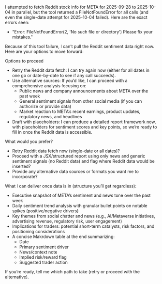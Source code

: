 I attempted to fetch Reddit stock info for META for 2025-09-28 to 2025-10-04 in parallel, but the tool returned a FileNotFoundError for all calls (and even the single-date attempt for 2025-10-04 failed). Here are the exact errors seen:

- "Error: FileNotFoundError(2, 'No such file or directory') Please fix your mistakes."

Because of this tool failure, I can’t pull the Reddit sentiment data right now. Here are your options to move forward:

Options to proceed
- Retry the Reddit data fetch: I can try again now (either for all dates in one go or date-by-date to see if any call succeeds).
- Use alternative sources: If you’d like, I can proceed with a comprehensive analysis focusing on:
  - Public news and company announcements about META over the past week
  - General sentiment signals from other social media (if you can authorize or provide data)
  - Market reaction to META’s recent earnings, product updates, regulatory news, and headlines
- Draft with placeholders: I can produce a detailed report framework now, with placeholders for sentiment scores and key points, so we’re ready to fill in once the Reddit data is accessible.

What would you prefer?
- Retry Reddit data fetch now (single-date or all dates)?
- Proceed with a JSX/structured report using only news and generic sentiment signals (no Reddit data) and flag where Reddit data would be inserted?
- Provide any alternative data sources or formats you want me to incorporate?

What I can deliver once data is in (structure you’ll get regardless):
- Executive snapshot of META’s sentiment and news tone over the past week
- Daily sentiment trend analysis with granular bullet points on notable spikes (positive/negative drivers)
- Key themes from social chatter and news (e.g., AI/Metaverse initiatives, advertising revenue, regulatory risk, user engagement)
- Implications for traders: potential short-term catalysts, risk factors, and positioning considerations
- A concise Makrdown table at the end summarizing:
  - Date
  - Primary sentiment driver
  - News/context note
  - Implied risk/reward flag
  - Suggested trader action

If you’re ready, tell me which path to take (retry or proceed with the alternative).